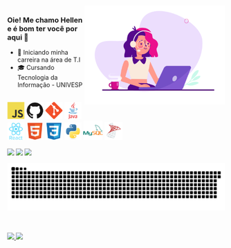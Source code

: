 <img src = "github-1.gif" width = "325px" align = "right">

### Oie! Me chamo Hellen e é bom ter você por aqui 🌼

 - 🚀 Iniciando minha carreira na área de T.I
 - 🎓 Cursando Tecnologia da Informação - UNIVESP

<div style="display: inline_block"><br>
 
  <img src="https://github.com/devicons/devicon/blob/master/icons/javascript/javascript-original.svg" title="JavaScript" alt="JavaScript" width="40" height="40"/>
   <img src="https://github.com/devicons/devicon/blob/master/icons/github/github-original.svg" title="GitHub" alt="GitHub" width="40" height="40"/>
    <img src="https://github.com/devicons/devicon/blob/master/icons/git/git-original.svg" title="Git" alt="Git" width="40" height="40"/>
  <img src="https://github.com/devicons/devicon/blob/master/icons/java/java-original-wordmark.svg" title="Java" alt="Java" width="40" height="40"/>
  <img src="https://github.com/devicons/devicon/blob/master/icons/react/react-original-wordmark.svg" title="React" alt="React" width="40" height="40"/>
  <img src="https://raw.githubusercontent.com/devicons/devicon/master/icons/html5/html5-original.svg" title="HTML5" alt="HTML5" width="40" height="40"/>
  <img src="https://raw.githubusercontent.com/devicons/devicon/master/icons/css3/css3-original.svg" title="CSS" alt="CSS
                                                                                                                       " width="40" height="40"/>
  <img src="https://raw.githubusercontent.com/devicons/devicon/master/icons/python/python-original.svg" title="React" alt="React" width="40" height="40"/>
  <img src = "icons8-logo-mysql-48.png" width="45" height="45"/>
  <img src = "icons8-microsoft-sql-server-48.png" width="42" height="42"/>
   <br></br>
</div>
  
  <div>
 <a href="https://www.linkedin.com/in/hellen-macedo-9304aa15a/" target="_blank"><img src="https://img.shields.io/badge/-LinkedIn-%230077B5?style=for-the-badge&logo=linkedin&logoColor=white" target="_blank"></a> 
  <a href = "mailto:macedohc17@gmail.com"><img src="https://img.shields.io/badge/Gmail-D14836?style=for-the-badge&logo=gmail&logoColor=white" target="_blank"></a>
 <a href="https://www.instagram.com/_macedohc/" target="_blank"><img src="https://img.shields.io/badge/-Instagram-E4405F?style=for-the-badge&logo=instagram&logoColor=white" target="_blank"></a> 
   


  ![Snake animation](https://github.com/Fe-grr/Fe-grr/blob/output/github-contribution-grid-snake.svg)
 
</div>
<a href="https://github.com/macedohc"> <br></br>
    <img height="170em"
      src="https://github-readme-stats.vercel.app/api?username=macedohc&show_icons=true&theme=omni&include_all_commits=true&count_private=true"/> 
    <img height="170em"
      src="https://github-readme-stats.vercel.app/api/top-langs/?username=macedohc&layout=compact&langs_count=7&theme=omni"/>
<div>
  
</div>
